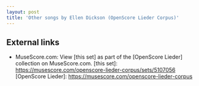 ```yaml
---
layout: post
title: 'Other songs by Ellen Dickson (OpenScore Lieder Corpus)'
---
```


## External links

- MuseScore.com: View [this set] as part of the [OpenScore Lieder] collection on MuseScore.com.
[this set]: https://musescore.com/openscore-lieder-corpus/sets/5107056
[OpenScore Lieder]: https://musescore.com/openscore-lieder-corpus
